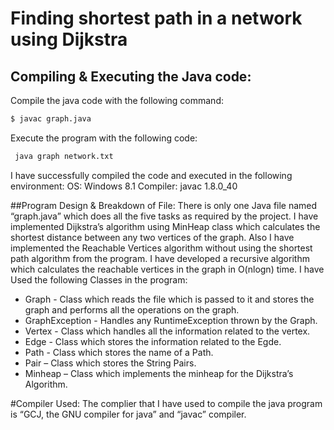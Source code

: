 Finding shortest path in a network using Dijkstra
=========
## Compiling & Executing the Java code: 

Compile the java code with the following command: 
```sh
$ javac graph.java 
```

Execute the program with the following code: 
```sh
 java graph network.txt 
```
I have successfully compiled the code and executed in the following environment: 
    OS: Windows 8.1  Compiler: javac 1.8.0_40  

##Program Design & Breakdown of File: 
There is only one Java file named “graph.java” which does all the five tasks as required by the project. 
I have implemented Dijkstra’s algorithm using MinHeap class which calculates the shortest distance between any two vertices of the graph. Also I have implemented the Reachable Vertices algorithm without using the shortest path algorithm from the program. I have developed a recursive algorithm which calculates the reachable vertices in the graph in O(nlogn) time. 
I have Used the following Classes in the program: 

* Graph - Class which reads the file which is passed to it and stores the graph and performs all the operations on the graph.
* GraphException - Handles any RuntimeException thrown by the Graph. 
* Vertex - Class which handles all the information related to the vertex. 
* Edge - Class which stores the information related to the Egde. 
* Path - Class which stores the name of a Path. 
* Pair – Class which stores the String Pairs. 
* Minheap – Class which implements the minheap for the Dijkstra’s Algorithm.  

#Compiler Used: 
The complier that I have used to compile the java program is “GCJ, the GNU compiler for java” and “javac” compiler. 
